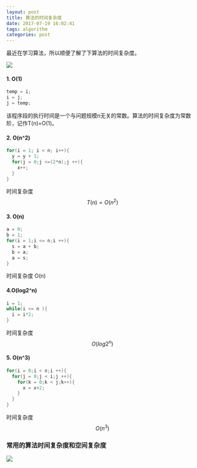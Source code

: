 ```yaml
---
layout: post
title: 算法的时间复杂度
date: 2017-07-19 16:02:41
tags: algorithm
categories: post
---
```




最近在学习算法，所以顺便了解了下算法的时间复杂度。

![](http://img.blog.csdn.net/20130920210031796?watermark/2/text/aHR0cDovL2Jsb2cuY3Nkbi5uZXQvem9sYWxhZA==/font/5a6L5L2T/fontsize/400/fill/I0JBQkFCMA==/dissolve/70/gravity/SouthEast)

#### 1. O(1)

```java
temp = i;
i = j;
j = temp;
```

该程序段的执行时间是一个与问题规模n无关的常数。算法的时间复杂度为常数阶，记作T(n)=O(1)。

#### 2. O(n^2)

```java
for(i = 1; i < n; i++){
  y = y + 1;
  for(j = 0;j <=(2*n);j ++){
	x++;
  }
}
```

时间复杂度
$$
T(n) = O(n^2)
$$

#### 3. O(n)

```java
a = 0;
b = 1;
for(i = 1;i <= n;i ++){
  s = a + b;
  b = a;
  a = s;
}
```

时间复杂度 O(n)

#### 4.O(log2^n)

```java
i = 1;
while(i <= n ){
  i = i*2;
}
```

时间复杂度
$$
O(log2^n)
$$

#### 5. O(n^3)

```java
for(i = 0;i < n;i ++){
  for(j = 0;j < i;j ++){
    for(k = 0;k < j;k++){
      x = x+2;
    }
  }
}
```

时间复杂度
$$
O(n^3)
$$

### 常用的算法时间复杂度和空间复杂度

![](http://img.blog.csdn.net/20130920172327687?watermark/2/text/aHR0cDovL2Jsb2cuY3Nkbi5uZXQvem9sYWxhZA==/font/5a6L5L2T/fontsize/400/fill/I0JBQkFCMA==/dissolve/70/gravity/SouthEast)